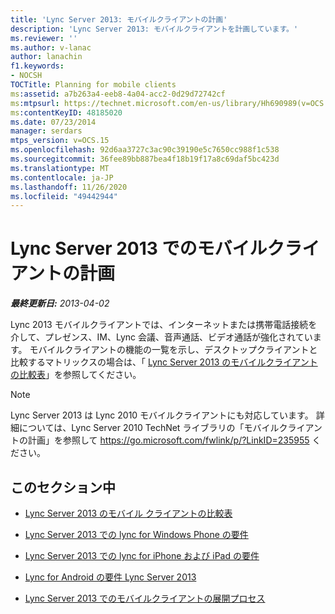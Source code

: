 ```yaml
---
title: 'Lync Server 2013: モバイルクライアントの計画'
description: 'Lync Server 2013: モバイルクライアントを計画しています。'
ms.reviewer: ''
ms.author: v-lanac
author: lanachin
f1.keywords:
- NOCSH
TOCTitle: Planning for mobile clients
ms:assetid: a7b263a4-eeb8-4a04-acc2-0d29d72742cf
ms:mtpsurl: https://technet.microsoft.com/en-us/library/Hh690989(v=OCS.15)
ms:contentKeyID: 48185020
ms.date: 07/23/2014
manager: serdars
mtps_version: v=OCS.15
ms.openlocfilehash: 92d6aa3727c3ac90c39190e5c7650cc988f1c538
ms.sourcegitcommit: 36fee89bb887bea4f18b19f17a8c69daf5bc423d
ms.translationtype: MT
ms.contentlocale: ja-JP
ms.lasthandoff: 11/26/2020
ms.locfileid: "49442944"
---
```

# <a name="planning-for-mobile-clients-in-lync-server-2013"></a>Lync Server 2013 でのモバイルクライアントの計画

<div data-xmlns="http://www.w3.org/1999/xhtml">

<div class="topic" data-xmlns="http://www.w3.org/1999/xhtml" data-msxsl="urn:schemas-microsoft-com:xslt" data-cs="https://msdn.microsoft.com/">

<div data-asp="https://msdn2.microsoft.com/asp">



</div>

<div id="mainSection">

<div id="mainBody">

<span> </span>

_**最終更新日:** 2013-04-02_

Lync 2013 モバイルクライアントでは、インターネットまたは携帯電話接続を介して、プレゼンス、IM、Lync 会議、音声通話、ビデオ通話が強化されています。 モバイルクライアントの機能の一覧を示し、デスクトップクライアントと比較するマトリックスの場合は、「 [Lync Server 2013 のモバイルクライアントの比較表](lync-server-2013-mobile-client-comparison-tables.md)」を参照してください。

<div>


> [!NOTE]  
> Lync Server 2013 は Lync 2010 モバイルクライアントにも対応しています。 詳細については、Lync Server 2010 TechNet ライブラリの「モバイルクライアントの計画」を参照して <A href="https://go.microsoft.com/fwlink/p/?linkid=235955">https://go.microsoft.com/fwlink/p/?LinkID=235955</A> ください。



</div>

<div>

## <a name="in-this-section"></a>このセクション中

  - [Lync Server 2013 のモバイル クライアントの比較表](lync-server-2013-mobile-client-comparison-tables.md)

  - [Lync Server 2013 での lync for Windows Phone の要件](lync-server-2013-lync-for-windows-phone-requirements.md)

  - [Lync Server 2013 での lync for iPhone および iPad の要件](lync-server-2013-lync-for-iphone-and-ipad-requirements.md)

  - [Lync for Android の要件 Lync Server 2013](lync-server-2013-lync-for-android-requirements.md)

  - [Lync Server 2013 でのモバイルクライアントの展開プロセス](lync-server-2013-mobile-client-deployment-process.md)

</div>

</div>

<span> </span>

</div>

</div>

</div>

